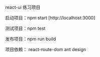  react-ui 练习项目

 启动项目：npm start [http://localhost:3000]

 测试项目：npm test

 发布项目：npm run build

 项目依赖：
 react-route-dom
 ant design
 
